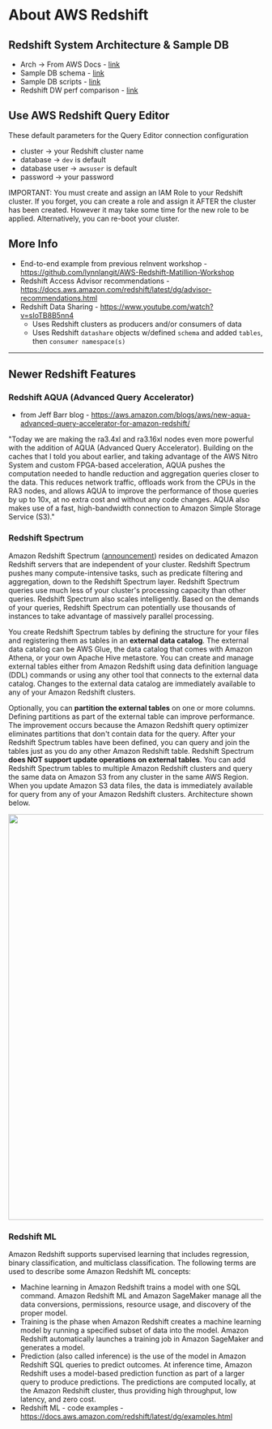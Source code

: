 # About AWS Redshift

## Redshift System Architecture & Sample DB

- Arch -> From AWS Docs - [link](https://docs.aws.amazon.com/redshift/latest/dg/c_high_level_system_architecture.html)
- Sample DB schema - [link](https://docs.aws.amazon.com/redshift/latest/dg/c_sampledb.html)
- Sample DB scripts - [link](https://docs.aws.amazon.com/redshift/latest/gsg/rs-gsg-create-sample-db.html)
- Redshift DW perf comparison - [link](https://aws.amazon.com/blogs/big-data/get-up-to-3x-better-price-performance-with-amazon-redshift-than-other-cloud-data-warehouses/)

## Use AWS Redshift Query Editor

These default parameters for the Query Editor connection configuration
- cluster -> your Redshift cluster name
- database -> `dev` is default  
- database user -> `awsuser` is default
- password -> your password

IMPORTANT: You must create and assign an IAM Role to your Redshift cluster.
If you forget, you can create a role and assign it AFTER the cluster has been created.
However it may take some time for the new role to be applied.  Alternatively, you can re-boot your cluster.

## More Info

- End-to-end example from previous reInvent workshop - https://github.com/lynnlangit/AWS-Redshift-Matillion-Workshop
- Redshift Access Advisor recommendations - https://docs.aws.amazon.com/redshift/latest/dg/advisor-recommendations.html
- Redshift Data Sharing - https://www.youtube.com/watch?v=sIoTB8B5nn4
    - Uses Redshift clusters as producers and/or consumers of data
    - Uses Redshift `datashare` objects w/defined `schema` and added `tables`, then `consumer namespace(s)`
    
---

## Newer Redshift  Features

### Redshift AQUA (Advanced Query Accelerator)

- from Jeff Barr blog - https://aws.amazon.com/blogs/aws/new-aqua-advanced-query-accelerator-for-amazon-redshift/

"Today we are making the ra3.4xl and ra3.16xl nodes even more powerful with the addition of AQUA (Advanced Query Accelerator). Building on the caches that I told you about earlier, and taking advantage of the AWS Nitro System and custom FPGA-based acceleration, AQUA pushes the computation needed to handle reduction and aggregation queries closer to the data. This reduces network traffic, offloads work from the CPUs in the RA3 nodes, and allows AQUA to improve the performance of those queries by up to 10x, at no extra cost and without any code changes. AQUA also makes use of a fast, high-bandwidth connection to Amazon Simple Storage Service (S3)."

### Redshift Spectrum

Amazon Redshift Spectrum ([announcement](https://aws.amazon.com/blogs/big-data/amazon-redshift-spectrum-extends-data-warehousing-out-to-exabytes-no-loading-required/)) resides on dedicated Amazon Redshift servers that are independent of your cluster. Redshift Spectrum pushes many compute-intensive tasks, such as predicate filtering and aggregation, down to the Redshift Spectrum layer. Redshift Spectrum queries use much less of your cluster's processing capacity than other queries. Redshift Spectrum also scales intelligently. Based on the demands of your queries, Redshift Spectrum can potentially use thousands of instances to take advantage of massively parallel processing.

You create Redshift Spectrum tables by defining the structure for your files and registering them as tables in an **external data catalog**. The external data catalog can be AWS Glue, the data catalog that comes with Amazon Athena, or your own Apache Hive metastore. You can create and manage external tables either from Amazon Redshift using data definition language (DDL) commands or using any other tool that connects to the external data catalog. Changes to the external data catalog are immediately available to any of your Amazon Redshift clusters.

Optionally, you can **partition the external tables** on one or more columns. Defining partitions as part of the external table can improve performance. The improvement occurs because the Amazon Redshift query optimizer eliminates partitions that don't contain data for the query.  After your Redshift Spectrum tables have been defined, you can query and join the tables just as you do any other Amazon Redshift table. Redshift Spectrum **does NOT support update operations on external tables**. You can add Redshift Spectrum tables to multiple Amazon Redshift clusters and query the same data on Amazon S3 from any cluster in the same AWS Region. When you update Amazon S3 data files, the data is immediately available for query from any of your Amazon Redshift clusters.  Architecture shown below.  

<img src="https://github.com/lynnlangit/Hello-AWS-Data-Services/blob/master/images/redshift-spectrum.png" width=800>

### Redshift ML

Amazon Redshift supports supervised learning that includes regression, binary classification, and multiclass classification. The following terms are used to describe some Amazon Redshift ML concepts:  

- Machine learning in Amazon Redshift trains a model with one SQL command. Amazon Redshift ML and Amazon SageMaker manage all the data conversions, permissions, resource usage, and discovery of the proper model.
- Training is the phase when Amazon Redshift creates a machine learning model by running a specified subset of data into the model. Amazon Redshift automatically launches a training job in Amazon SageMaker and generates a model.
- Prediction (also called inference) is the use of the model in Amazon Redshift SQL queries to predict outcomes. At inference time, Amazon Redshift uses a model-based prediction function as part of a larger query to produce predictions. The predictions are computed locally, at the Amazon Redshift cluster, thus providing high throughput, low latency, and zero cost.
- Redshift ML - code examples - https://docs.aws.amazon.com/redshift/latest/dg/examples.html
